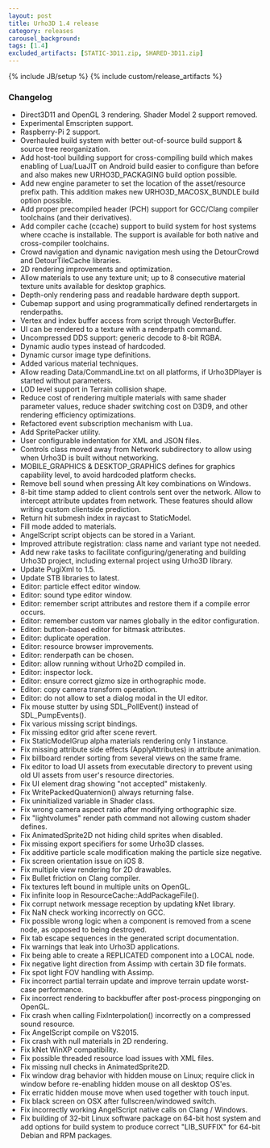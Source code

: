 ```yaml
---
layout: post
title: Urho3D 1.4 release
category: releases
carousel_background:
tags: [1.4]
excluded_artifacts: [STATIC-3D11.zip, SHARED-3D11.zip]
---
```

{% include JB/setup %}
{% include custom/release_artifacts %}

### Changelog
- Direct3D11 and OpenGL 3 rendering. Shader Model 2 support removed.
- Experimental Emscripten support.
- Raspberry-Pi 2 support.
- Overhauled build system with better out-of-source build support & source tree reorganization.
- Add host-tool building support for cross-compiling build which makes enabling of Lua/LuaJIT on Android build easier to configure than before and also makes new URHO3D_PACKAGING build option possible.
- Add new engine parameter to set the location of the asset/resource prefix path. This addition makes new URHO3D_MACOSX_BUNDLE build option possible.
- Add proper precompiled header (PCH) support for GCC/Clang compiler toolchains (and their derivatives).
- Add compiler cache (ccache) support to build system for host systems where ccache is installable. The support is available for both native and cross-compiler toolchains.
- Crowd navigation and dynamic navigation mesh using the DetourCrowd and DetourTileCache libraries.
- 2D rendering improvements and optimization.
- Allow materials to use any texture unit; up to 8 consecutive material texture units available for desktop graphics.
- Depth-only rendering pass and readable hardware depth support.
- Cubemap support and using programmatically defined rendertargets in renderpaths.
- Vertex and index buffer access from script through VectorBuffer.
- UI can be rendered to a texture with a renderpath command.
- Uncompressed DDS support: generic decode to 8-bit RGBA.
- Dynamic audio types instead of hardcoded.
- Dynamic cursor image type definitions.
- Added various material techniques.
- Allow reading Data/CommandLine.txt on all platforms, if Urho3DPlayer is started without parameters.
- LOD level support in Terrain collision shape.
- Reduce cost of rendering multiple materials with same shader parameter values, reduce shader switching cost on D3D9, and other rendering efficiency optimizations.
- Refactored event subscription mechanism with Lua.
- Add SpritePacker utility.
- User configurable indentation for XML and JSON files.
- Controls class moved away from Network subdirectory to allow using when Urho3D is built without networking.
- MOBILE_GRAPHICS & DESKTOP_GRAPHICS defines for graphics capability level, to avoid hardcoded platform checks.
- Remove bell sound when pressing Alt key combinations on Windows.
- 8-bit time stamp added to client controls sent over the network. Allow to intercept attribute updates from network. These features should allow writing custom clientside prediction.
- Return hit submesh index in raycast to StaticModel.
- Fill mode added to materials.
- AngelScript script objects can be stored in a Variant.
- Improved attribute registration: class name and variant type not needed.
- Add new rake tasks to facilitate configuring/generating and building Urho3D project, including external project using Urho3D library.
- Update PugiXml to 1.5.
- Update STB libraries to latest.
- Editor: particle effect editor window.
- Editor: sound type editor window.
- Editor: remember script attributes and restore them if a compile error occurs.
- Editor: remember custom var names globally in the editor configuration.
- Editor: button-based editor for bitmask attributes.
- Editor: duplicate operation.
- Editor: resource browser improvements.
- Editor: renderpath can be chosen.
- Editor: allow running without Urho2D compiled in.
- Editor: inspector lock.
- Editor: ensure correct gizmo size in orthographic mode.
- Editor: copy camera transform operation.
- Editor: do not allow to set a dialog modal in the UI editor.
- Fix mouse stutter by using SDL_PollEvent() instead of SDL_PumpEvents().
- Fix various missing script bindings.
- Fix missing editor grid after scene revert.
- Fix StaticModelGrup alpha materials rendering only 1 instance.
- Fix missing attribute side effects (ApplyAttributes) in attribute animation.
- Fix billboard render sorting from several views on the same frame.
- Fix editor to load UI assets from executable directory to prevent using old UI assets from user's resource directories.
- Fix UI element drag showing "not accepted" mistakenly.
- Fix WritePackedQuaternion() always returning false.
- Fix uninitialized variable in Shader class.
- Fix wrong camera aspect ratio after modifying orthographic size.
- Fix "lightvolumes" render path command not allowing custom shader defines.
- Fix AnimatedSprite2D not hiding child sprites when disabled.
- Fix missing export specifiers for some Urho3D classes.
- Fix additive particle scale modification making the particle size negative.
- Fix screen orientation issue on iOS 8.
- Fix multiple view rendering for 2D drawables.
- Fix Bullet friction on Clang compiler.
- Fix textures left bound in multiple units on OpenGL.
- Fix infinite loop in ResourceCache::AddPackageFile().
- Fix corrupt network message reception by updating kNet library.
- Fix NaN check working incorrectly on GCC.
- Fix possible wrong logic when a component is removed from a scene node, as opposed to being destroyed.
- Fix tab escape sequences in the generated script documentation.
- Fix warnings that leak into Urho3D applications.
- Fix being able to create a REPLICATED component into a LOCAL node.
- Fix negative light direction from Assimp with certain 3D file formats.
- Fix spot light FOV handling with Assimp.
- Fix incorrect partial terrain update and improve terrain update worst-case performance.
- Fix incorrect rendering to backbuffer after post-process pingponging on OpenGL.
- Fix crash when calling FixInterpolation() incorrectly on a compressed sound resource.
- Fix AngelScript compile on VS2015.
- Fix crash with null materials in 2D rendering.
- Fix kNet WinXP compatibility.
- Fix possible threaded resource load issues with XML files.
- Fix missing null checks in AnimatedSprite2D.
- Fix window drag behavior with hidden mouse on Linux; require click in window before re-enabling hidden mouse on all desktop OS'es.
- Fix erratic hidden mouse move when used together with touch input.
- Fix black screen on OSX after fullscreen/windowed switch.
- Fix incorrectly working AngelScript native calls on Clang / Windows.
- Fix building of 32-bit Linux software package on 64-bit host system and add options for build system to produce correct "LIB_SUFFIX" for 64-bit Debian and RPM packages.

